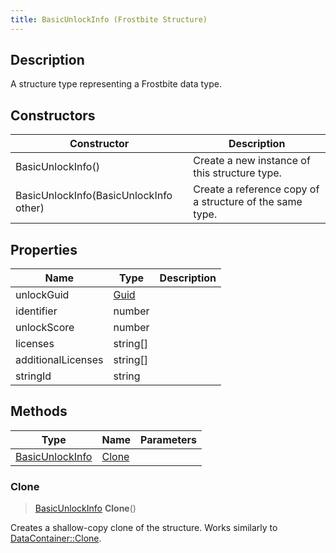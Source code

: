 ```yaml
---
title: BasicUnlockInfo (Frostbite Structure)
---
```

## Description

A structure type representing a Frostbite data type.

## Constructors

| Constructor                            | Description                                              |
| -------------------------------------- | -------------------------------------------------------- |
| BasicUnlockInfo()                      | Create a new instance of this structure type.            |
| BasicUnlockInfo(BasicUnlockInfo other) | Create a reference copy of a structure of the same type. |

## Properties

| Name               | Type                              | Description |
| ------------------ | --------------------------------- | ----------- |
| unlockGuid         | [Guid](/vext/ref/cls/shr/Guid) |             |
| identifier         | number                            |             |
| unlockScore        | number                            |             |
| licenses           | string\[\]                        |             |
| additionalLicenses | string\[\]                        |             |
| stringId           | string                            |             |

## Methods

| Type                               | Name            | Parameters |
| ---------------------------------- | --------------- | ---------- |
| [BasicUnlockInfo](BasicUnlockInfo) | [Clone](#clone) |            |

### Clone

> [BasicUnlockInfo](BasicUnlockInfo) **Clone**()

Creates a shallow-copy clone of the structure. Works similarly to [DataContainer::Clone](/vext/ref/cls/shr/datacontainer#clone).
